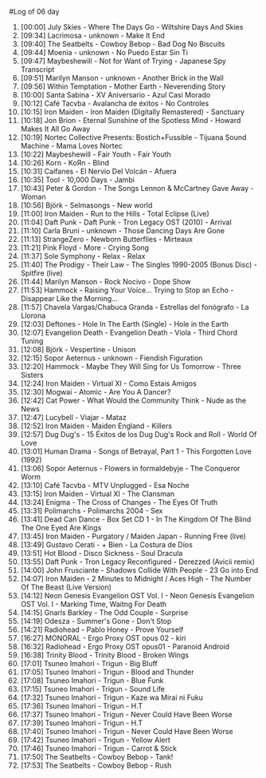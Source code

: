 #Log of 06 day

1. [00:00] July Skies - Where The Days Go - Wiltshire Days And Skies
1. [09:34] Lacrimosa - unknown - Make It End
1. [09:40] The Seatbelts - Cowboy Bebop - Bad Dog No Biscuits
1. [09:44] Moenia - unknown - No Puedo Estar Sin Ti
1. [09:47] Maybeshewill - Not for Want of Trying - Japanese Spy Transcript
1. [09:51] Marilyn Manson - unknown - Another Brick in the Wall
1. [09:56] Within Temptation - Mother Earth - Neverending Story
1. [10:00] Santa Sabina - XV Aniversario - Azul Casi Morado
1. [10:12] Café Tacvba - Avalancha de éxitos - No Controles
1. [10:15] Iron Maiden - Iron Maiden (Digitally Remastered) - Sanctuary
1. [10:18] Jon Brion - Eternal Sunshine of the Spotless Mind - Howard Makes It All Go Away
1. [10:19] Nortec Collective Presents: Bostich+Fussible - Tijuana Sound Machine - Mama Loves Nortec
1. [10:22] Maybeshewill - Fair Youth - Fair Youth
1. [10:26] Korn - KoЯn - Blind
1. [10:31] Caifanes - El Nervio Del Volcán - Afuera
1. [10:35] Tool - 10,000 Days - Jambi
1. [10:43] Peter & Gordon - The Songs Lennon & McCartney Gave Away - Woman
1. [10:56] Björk - Selmasongs - New world
1. [11:00] Iron Maiden - Run to the Hills - Total Eclipse (Live)
1. [11:04] Daft Punk - Daft Punk - Tron Legacy OST (2010) - Arrival
1. [11:10] Carla Bruni - unknown - Those Dancing Days Are Gone
1. [11:13] StrangeZero - Newborn Butterflies - Mirteaux
1. [11:21] Pink Floyd - More - Crying Song
1. [11:37] Sole Symphony - Relax - Relax
1. [11:40] The Prodigy - Their Law - The Singles 1990-2005 (Bonus Disc) - Spitfire (live)
1. [11:44] Marilyn Manson - Rock Nocivo - Dope Show
1. [11:53] Hammock - Raising Your Voice... Trying to Stop an Echo - Disappear Like the Morning…
1. [11:57] Chavela Vargas/Chabuca Granda - Estrellas del fonógrafo - La Llorona
1. [12:03] Deftones - Hole In The Earth (Single) - Hole in the Earth
1. [12:07] Evangelion Death - Evangelion Death - Viola - Third Chord Tuning
1. [12:08] Björk - Vespertine - Unison
1. [12:15] Sopor Aeternus - unknown - Fiendish Figuration
1. [12:20] Hammock - Maybe They Will Sing for Us Tomorrow - Three Sisters
1. [12:24] Iron Maiden - Virtual XI - Como Estais Amigos
1. [12:30] Mogwai - Atomic - Are You A Dancer?
1. [12:42] Cat Power - What Would the Community Think - Nude as the News
1. [12:47] Lucybell - Viajar - Mataz
1. [12:52] Iron Maiden - Maiden England - Killers
1. [12:57] Dug Dug's - 15 Éxitos de los Dug Dug's Rock and Roll - World Of Love
1. [13:01] Human Drama - Songs of Betrayal, Part 1 - This Forgotten Love (1992)
1. [13:06] Sopor Aeternus - Flowers in formaldebyje - The Conqueror Worm
1. [13:10] Café Tacvba - MTV Unplugged - Esa Noche
1. [13:15] Iron Maiden - Virtual XI - The Clansman
1. [13:24] Enigma - The Cross of Changes - The Eyes Of Truth
1. [13:31] Polimarchs - Polimarchs 2004 - Sex
1. [13:41] Dead Can Dance - Box Set CD 1 - In The Kingdom Of The Blind The One Eyed Are Kings
1. [13:45] Iron Maiden - Purgatory / Maiden Japan - Running Free (live)
1. [13:49] Gustavo Cerati - + Bien - La Costura de Dios
1. [13:51] Hot Blood - Disco Sickness - Soul Dracula
1. [13:55] Daft Punk - Tron Legacy Reconfigured - Derezzed (Avicii remix)
1. [14:00] John Frusciante - Shadows Collide With People - 23 Go into End
1. [14:07] Iron Maiden - 2 Minutes to Midnight / Aces High - The Number Of The Beast (Live Version)
1. [14:12] Neon Genesis Evangelion OST Vol. I - Neon Genesis Evangelion OST Vol. I - Marking Time, Waitng For Death
1. [14:15] Gnarls Barkley - The Odd Couple - Surprise
1. [14:19] Odesza - Summer's Gone - Don't Stop
1. [14:21] Radiohead - Pablo Honey - Prove Yourself
1. [16:27] MONORAL - Ergo Proxy OST opus 02 - kiri
1. [16:32] Radiohead - Ergo Proxy OST opus01 - Paranoid Android
1. [16:38] Trinity Blood - Trinity Blood - Broken Wings
1. [17:01] Tsuneo Imahori - Trigun - Big Bluff
1. [17:05] Tsuneo Imahori - Trigun - Blood and Thunder
1. [17:08] Tsuneo Imahori - Trigun - Blue Funk
1. [17:15] Tsuneo Imahori - Trigun - Sound Life
1. [17:32] Tsuneo Imahori - Trigun - Kaze wa Mirai ni Fuku
1. [17:36] Tsuneo Imahori - Trigun - H.T
1. [17:37] Tsuneo Imahori - Trigun - Never Could Have Been Worse
1. [17:39] Tsuneo Imahori - Trigun - H.T
1. [17:40] Tsuneo Imahori - Trigun - Never Could Have Been Worse
1. [17:42] Tsuneo Imahori - Trigun - Yellow Alert
1. [17:46] Tsuneo Imahori - Trigun - Carrot & Stick
1. [17:50] The Seatbelts - Cowboy Bebop - Tank!
1. [17:53] The Seatbelts - Cowboy Bebop - Rush
